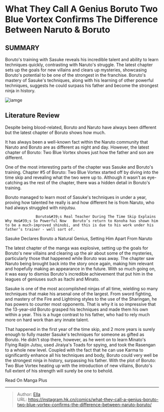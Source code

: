 #  What They Call A Genius  Boruto Two Blue Vortex Confirms The Difference Between Naruto &amp; Boruto


## SUMMARY 



  Boruto&#39;s training with Sasuke reveals his incredible talent and ability to learn techniques quickly, contrasting with Naruto&#39;s struggle.   The latest chapter sets up the goals for new villains and clears up mysteries, showcasing Boruto&#39;s potential to be one of the strongest in the franchise.   Boruto&#39;s mastery of Sasuke&#39;s techniques, along with his learning of other powerful techniques, suggests he could surpass his father and become the strongest ninja in history.  

![iamge](https://static1.srcdn.com/wordpress/wp-content/uploads/2023/12/naruto-and-post-time-skip-boruto.jpg)

## Literature Review

Despite being blood-related, Boruto and Naruto have always been different but the latest chapter of Boruto shows how much.




It has always been a well-known fact within the Naruto community that Naruto and Boruto are as different as night and day. However, the latest chapter of Boruto: Two Blue Vortex shows just how the father and son are different.




One of the most interesting parts of the chapter was Sasuke and Boruto&#39;s training. Chapter #5 of Boruto: Two Blue Vortex started off by diving into the time skip and revealing what the two were up to. Although it wasn&#39;t as eye-catching as the rest of the chapter, there was a hidden detail in Boruto&#39;s training.

          

Boruto managed to learn most of Sasuke&#39;s techniques in under a year, proving how talented he really is and how different he is from Naruto, who had always struggled with ninjutsu.

                  Boruto&#39;s Real Teacher During The Time Skip Explains Why He&#39;s So Powerful Now   Boruto’s return to Konoha has shown him to be a much-improved shinobi, and this is due to his work under his father’s trainer - well sort of.   


 Sasuke Declares Boruto a Natural Genius, Setting Him Apart From Naruto 
          




The latest chapter of the manga was explosive, setting up the goals for Boruto&#39;s new villains and clearing up the air about some of the mysteries, particularly those that happened while Boruto was away. The chapter saw Naruto being brought back into the story once again, making him relevant and hopefully making an appearance in the future. With so much going on, it was easy to dismiss Boruto&#39;s incredible achievement that put him in the leagues of geniuses such as Itachi and Minato.

Sasuke is one of the most accomplished ninjas of all time, wielding so many techniques that make his arsenal one of the largest. From sword fighting, and mastery of the Fire and Lightning styles to the use of the Sharingan, he has powers to counter most opponents. That is why it is so impressive that the 13-year-old Boruto grasped his techniques and made them his own within a year. This is a huge contrast to his father, who had to rely much more on hard work than any innate talent.

          




That happened in the first year of the time skip, and 2 more years is surely enough to fully master Sasuke&#39;s techniques for someone as gifted as Boruto. He didn&#39;t stop there, however, as he went on to learn Minato&#39;s Flying Raijin Jutsu, used Jiraiya&#39;s Toads for spying, and took the Rasengan to a whole new level. Coupled with the fact that he can use Karma to significantly enhance all his techniques and body, Boruto could very well be the strongest ninja in history, surpassing his father. With the plot of Boruto: Two Blue Vortex heating up with the introduction of new villains, Boruto&#39;s full extent of his strength will surely be one to behold.

Read On Manga Plus



---

> Author: [Ella](https://instagram.hk.cn/)  
> URL: https://instagram.hk.cn/comics/what-they-call-a-genius-boruto-two-blue-vortex-confirms-the-difference-between-naruto-boruto/  

